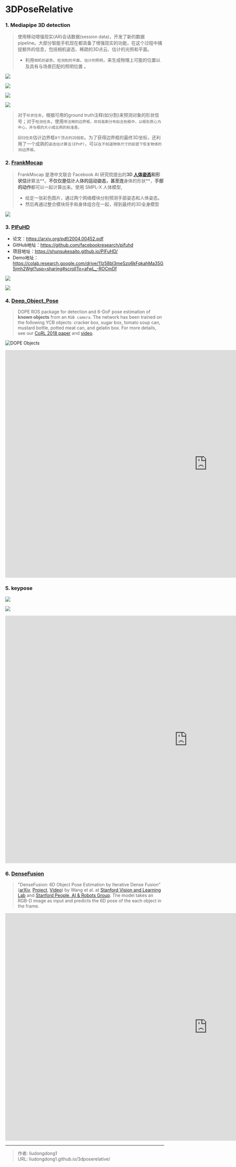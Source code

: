 # 3DPoseRelative


### 1. Mediapipe 3D detection

> 使用移动增强现实(AR)会话数据(session data)，开发了新的数据pipeline。大部分智能手机现在都具备了增强现实的功能，在这个过程中捕捉额外的信息，包括相机姿态、稀疏的3D点云、估计的光照和平面。
>
> - 利用`相机的姿势`、`检测到的平面`、`估计的照明`，来生成物理上可能的位置以及具有与场景匹配的照明位置 。

![](https://gitee.com/github-25970295/blogpictureV2/raw/master/fe7664fd36314781844b67377e46a3b3)

![](https://gitee.com/github-25970295/blogpictureV2/raw/master/c5841dc3fa794b4fa86f9dafd0cba1c2)

![](https://gitee.com/github-25970295/blogpictureV2/raw/master/dc2a5b20865b4369a90cc088a79236eb)

![](https://gitee.com/github-25970295/blogpictureV2/raw/master/image-20210726141438375.png)

> 对于`形状任务`，根据可用的ground truth注释(如分割)来预测对象的形状信号；对于`检测任务`，使用`带注释的边界框，并将高斯分布拟合到框中，以框形质心为中心，并与框的大小成比例的标准差。`
>
> `回归任务`估计边界框`8个顶点的2D投影`。为了获得边界框的最终3D坐标，还利用了一个成熟的`姿态估计算法(EPnP)`，可以`在不知道物体尺寸的前提下恢复物体的3D边界框。`

### 2. [FrankMocap](https://github.com/facebookresearch/frankmocap)

> FrankMocap 是港中文联合 Facebook AI 研究院提出的**3D [人体姿态](https://cuijiahua.com/blog/tag/人体姿态/)和形状估计**算法**。**不仅仅是估计人体的运动姿态，甚至连**身体的形状**，**手部的动作**都可以一起计算出来。使用 SMPL-X 人体模型,
>
> - 给定一张彩色图片，通过两个网络模块分别预测手部姿态和人体姿态。
> - 然后再通过整合模块将手和身体组合在一起，得到最终的3D全身模型

![](https://gitee.com/github-25970295/blogpictureV2/raw/master/ai-1-7.png)

### 3. [PIFuHD](https://github.com/facebookresearch/pifuhd)

- 论文：https://arxiv.org/pdf/2004.00452.pdf
- GitHub地址：https://github.com/facebookresearch/pifuhd
- 项目地址：https://shunsukesaito.github.io/PIFuHD/
- Demo地址：https://colab.research.google.com/drive/11z58bl3meSzo6kFqkahMa35G5jmh2Wgt?usp=sharing#scrollTo=afwL_-ROCmDf

![](https://gitee.com/github-25970295/blogpictureV2/raw/master/image-20210726142508042.png)

![](https://gitee.com/github-25970295/blogpictureV2/raw/master/image-20210726142540661.png)

### 4. [Deep_Object_Pose](https://github.com/NVlabs/Deep_Object_Pose)

> DOPE ROS package for detection and 6-DoF pose estimation of **known objects** from an `RGB camera`. The network has been trained on the following YCB objects: cracker box, sugar box, tomato soup can, mustard bottle, potted meat can, and gelatin box. For more details, see our [CoRL 2018 paper](https://arxiv.org/abs/1809.10790) and [video](https://youtu.be/yVGViBqWtBI).

![DOPE Objects](https://gitee.com/github-25970295/blogpictureV2/raw/master/dope_objects.png)

<iframe width="1280" height="720" src="https://www.youtube.com/embed/yVGViBqWtBI" title="YouTube video player" frameborder="0" allow="accelerometer; autoplay; clipboard-write; encrypted-media; gyroscope; picture-in-picture" allowfullscreen></iframe>

### 5. keypose

![](https://gitee.com/github-25970295/blogpictureV2/raw/master/image-20210726144514747.png)

![](https://gitee.com/github-25970295/blogpictureV2/raw/master/image-20210726144535552.png)

<iframe width="1154" height="783" src="https://www.youtube.com/embed/DBY4gycGzXM" title="YouTube video player" frameborder="0" allow="accelerometer; autoplay; clipboard-write; encrypted-media; gyroscope; picture-in-picture" allowfullscreen></iframe>

### 6. [DenseFusion](chrome-extension://ikhdkkncnoglghljlkmcimlnlhkeamad/pdf-viewer/web/viewer.html?file=https%3A%2F%2Farxiv.org%2Fpdf%2F1901.04780.pdf)

>  "DenseFusion: 6D Object Pose Estimation by Iterative Dense Fusion"([arXiv](https://arxiv.org/abs/1901.04780), [Project](https://sites.google.com/view/densefusion), [Video](https://www.youtube.com/watch?v=SsE5-FuK5jo)) by Wang et al. at [Stanford Vision and Learning Lab](http://svl.stanford.edu/) and [Stanford People, AI & Robots Group](http://pair.stanford.edu/). The model takes an RGB-D image as input and predicts the 6D pose of the each object in the frame. 

<iframe width="1280" height="720" src="https://www.youtube.com/embed/SsE5-FuK5jo" title="YouTube video player" frameborder="0" allow="accelerometer; autoplay; clipboard-write; encrypted-media; gyroscope; picture-in-picture" allowfullscreen></iframe>

---

> 作者: liudongdong1  
> URL: liudongdong1.github.io/3dposerelative/  

